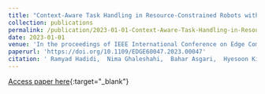 ```yaml
---
title: "Context-Aware Task Handling in Resource-Constrained Robots with Virtualization"
collection: publications
permalink: /publication/2023-01-01-Context-Aware-Task-Handling-in-Resource-Constrained-Robots-with-Virtualization
date: 2023-01-01
venue: 'In the proceedings of IEEE International Conference on Edge Computing and Communications, EDGE 2023, Chicago, IL, USA, July 2-8, 2023'
paperurl: 'https://doi.org/10.1109/EDGE60047.2023.00047'
citation: ' Ramyad Hadidi,  Nima Ghaleshahi,  Bahar Asgari,  Hyesoon Kim, &quot;Context-Aware Task Handling in Resource-Constrained Robots with Virtualization.&quot; In the proceedings of IEEE International Conference on Edge Computing and Communications, EDGE 2023, Chicago, IL, USA, July 2-8, 2023, 2023.'
---
```

[Access paper here](https://doi.org/10.1109/EDGE60047.2023.00047){:target="_blank"}
